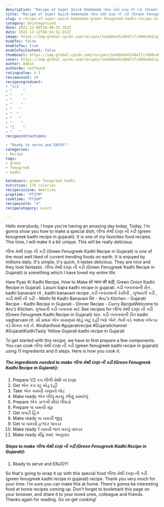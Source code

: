 ```yaml
---
description: "Recipe of Super Quick Homemade લીલા મેથી દાણા ની કઢી (Green Fenugreek Kadhi Recipe in Gujarati)"
title: "Recipe of Super Quick Homemade લીલા મેથી દાણા ની કઢી (Green Fenugreek Kadhi Recipe in Gujarati)"
slug: 4-recipe-of-super-quick-homemade-green-fenugreek-kadhi-recipe-in-gujarati
category: Uncategorized
date: 2022-12-08T10:40:25.352Z
date: 2022-12-12T06:54:51.912Z
image: https://img-global.cpcdn.com/recipes/1ea6bbe452484717/680x482cq70/લલ-મથ-દણ-ન-કઢ-green-fenugreek-kadhi-recipe-in-gujarati-recipe-main-photo.jpg
hideToc: false
enableToc: true
enableTocContent: false
thumbnail: https://img-global.cpcdn.com/recipes/1ea6bbe452484717/680x482cq70/લલ-મથ-દણ-ન-કઢ-green-fenugreek-kadhi-recipe-in-gujarati-recipe-main-photo.jpg
cover: https://img-global.cpcdn.com/recipes/1ea6bbe452484717/680x482cq70/લલ-મથ-દણ-ન-કઢ-green-fenugreek-kadhi-recipe-in-gujarati-recipe-main-photo.jpg
author: Admin
authorAv: notfound
ratingvalue: 4.5
reviewcount: 24
recipeingredient:
- "1/2     "
- "     "
- "    "
- "     "
- "    "
- "   "
- "  "
- "   "
- "    "
- "1    "
- "   "
recipeinstructions:

- "Ready to serve and ENJOY!"
categories:
- Recipe
tags:
- green
- fenugreek
- kadhi

katakunci: green fenugreek kadhi 
nutrition: 176 calories
recipecuisine: American
preptime: "PT37M"
cooktime: "PT36M"
recipeyield: "4"
recipecategory: Lunch

---
```



Hello everybody, I hope you're having an amazing day today. Today, I'm gonna show you how to make a special dish, લીલા મેથી દાણા ની કઢી (green fenugreek kadhi recipe in gujarati). It is one of my favorites food recipes. This time, I will make it a bit unique. This will be really delicious.

લીલા મેથી દાણા ની કઢી (Green Fenugreek Kadhi Recipe in Gujarati) is one of the most well liked of current trending foods on earth. It is enjoyed by millions daily. It's simple, it's quick, it tastes delicious. They are nice and they look fantastic. લીલા મેથી દાણા ની કઢી (Green Fenugreek Kadhi Recipe in Gujarati) is something which I have loved my entire life.

Hare Pyaz Ki Kadhi Recipe, How to Make हरे प्याज की कढ़ी, Green Onion Kadhi Recipe in Gujarati. Lasuni bajra kadhi recipe in gujarati. કઢી બનાવવાની રીત , kadhi banavani rit , kadhi banavani recipe ,કઢી બનાવવાની રેસીપી , ગુજરાતી કઢી , કાઢી મેથી ની કઢી - Methi Ni Kadhi Banavani Rit - Aru&#39;z Kitchen - Gujarati Recipe - Kadhi Recipe in Gujarati - Dinner Recipe - Curry RecipeWelcome to Aru&#39;z Kitchen. ગુજરાતી કઢી બનાવવા માટે See recipes for લીલા મેથી દાણા ની કઢી (Green Fenugreek Kadhi Recipe in Gujarati) too. કઢી બનાવવાની રીત kadhi vagharvani rit. સૌ પ્રથમ એક વાસણમાં થોડું ખાટું દહીં લ્યો એને ઝેની વડે અથવા બ્લેન્ડર વડે મિક્સ કરો ને. #indianfood #gujaratirecipe #Gujaratichannel #GujaratiKadhiTasty Yellow Gujarati kadhi recipe in Gujarati


To get started with this recipe, we have to first prepare a few components. You can cook લીલા મેથી દાણા ની કઢી (green fenugreek kadhi recipe in gujarati) using 11 ingredients and 0 steps. Here is how you cook it.

<!--inarticleads1-->

##### The ingredients needed to make લીલા મેથી દાણા ની કઢી (Green Fenugreek Kadhi Recipe in Gujarati):

1. Prepare 1/2 કપ લીલી મેથી નાં દાણા
1. Get  એક કપ ઘટ્ટ મોડુ દહીં
1. Take  એક ચમચી ચણાનો લોટ
1. Make ready  એક લીલું મરચું ઝીણું સમારેલું
1. Prepare  એક ડાળખી મીઠો લીમડો
1. Prepare  પા ચમચી સૂંઠ
1. Get  ચપટી હિંગ
1. Make ready  પા ચમચી જીરૂ
1. Get  પા ચમચી હળદર પાવડર
1. Make ready 1 ચમચી લાલ મરચું પાવડર
1. Make ready  મીઠું સ્વાદ અનુસાર




<!--inarticleads2-->

##### Steps to make લીલા મેથી દાણા ની કઢી (Green Fenugreek Kadhi Recipe in Gujarati):


1. Ready to serve and ENJOY!



So that's going to wrap it up with this special food લીલા મેથી દાણા ની કઢી (green fenugreek kadhi recipe in gujarati) recipe. Thank you very much for your time. I'm sure you can make this at home. There's gonna be interesting food at home recipes coming up. Don't forget to bookmark this page on your browser, and share it to your loved ones, colleague and friends. Thanks again for reading. Go on get cooking!
